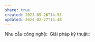 ```yaml
---
share: true
created: 2023-05-26T14:51
updated: 2024-02-27T15:48
---
```

Nhu cầu công nghệ::
Giải pháp kỹ thuật::